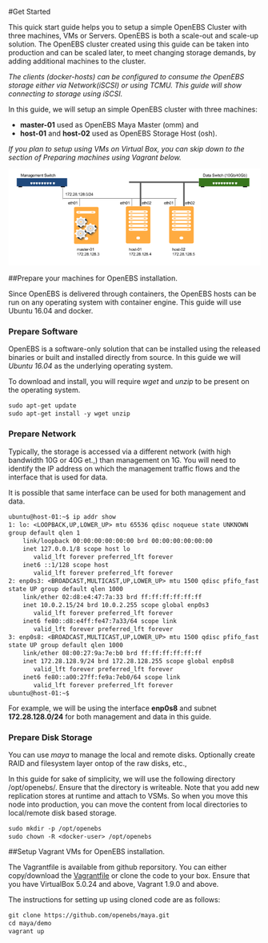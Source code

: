 
#Get Started

This quick start guide helps you to setup a simple OpenEBS Cluster with three machines, VMs or Servers. OpenEBS is both a scale-out and scale-up solution. The OpenEBS cluster created using this guide can be taken into production and can be scaled later, to meet changing storage demands, by adding additional machines to the cluster.

*The clients (docker-hosts) can be configured to consume the OpenEBS storage either via Network(iSCSI) or using TCMU. This guide will show connecting to storage using iSCSI.*

In this guide, we will setup an simple OpenEBS cluster with three machines: 
- **master-01** used as OpenEBS Maya Master (omm) and 
- **host-01** and **host-02** used as OpenEBS Storage Host (osh). 

*If you plan to setup using VMs on Virtual Box, you can skip down to the section of Preparing machines using Vagrant below.*

![Machine Connectivity Diagram](./images/OpenEBSNodes.png)

##Prepare your machines for OpenEBS installation. 

Since OpenEBS is delivered through containers, the OpenEBS hosts can be run on any operating system with container engine. This guide will use Ubuntu 16.04 and docker.

### Prepare Software
OpenEBS is a software-only solution that can be installed using the released binaries or built and installed directly from source. In this guide we will *Ubuntu 16.04* as the underlying operating system. 

To download and install, you will require *wget* and *unzip* to be present on the operating system. 

```
sudo apt-get update
sudo apt-get install -y wget unzip
```

### Prepare Network
Typically, the storage is accessed via a different network (with high bandwidth 10G or 40G et.,) than management on 1G. You will need to identify the IP address on which the management traffic flows and the interface that is used for data. 

It is possible that same interface can be used for both management and data.
```
ubuntu@host-01:~$ ip addr show
1: lo: <LOOPBACK,UP,LOWER_UP> mtu 65536 qdisc noqueue state UNKNOWN group default qlen 1
    link/loopback 00:00:00:00:00:00 brd 00:00:00:00:00:00
    inet 127.0.0.1/8 scope host lo
       valid_lft forever preferred_lft forever
    inet6 ::1/128 scope host 
       valid_lft forever preferred_lft forever
2: enp0s3: <BROADCAST,MULTICAST,UP,LOWER_UP> mtu 1500 qdisc pfifo_fast state UP group default qlen 1000
    link/ether 02:d8:e4:47:7a:33 brd ff:ff:ff:ff:ff:ff
    inet 10.0.2.15/24 brd 10.0.2.255 scope global enp0s3
       valid_lft forever preferred_lft forever
    inet6 fe80::d8:e4ff:fe47:7a33/64 scope link 
       valid_lft forever preferred_lft forever
3: enp0s8: <BROADCAST,MULTICAST,UP,LOWER_UP> mtu 1500 qdisc pfifo_fast state UP group default qlen 1000
    link/ether 08:00:27:9a:7e:b0 brd ff:ff:ff:ff:ff:ff
    inet 172.28.128.9/24 brd 172.28.128.255 scope global enp0s8
       valid_lft forever preferred_lft forever
    inet6 fe80::a00:27ff:fe9a:7eb0/64 scope link 
       valid_lft forever preferred_lft forever
ubuntu@host-01:~$ 
```
For example, we will be using the interface **enp0s8** and subnet **172.28.128.0/24**  for both management and data in this guide. 


### Prepare Disk Storage
You can use *maya* to manage the local and remote disks. Optionally create RAID and filesystem layer ontop of the raw disks, etc., 

In this guide for sake of simplicity, we will use the following directory /opt/openebs/. Ensure that the directory is writeable. Note that you add new replication stores at runtime and attach to VSMs. So when you move this node into production, you can move the content from local directories to local/remote disk based storage. 

```
sudo mkdir -p /opt/openebs
sudo chown -R <docker-user> /opt/openebs
```

##Setup Vagrant VMs for OpenEBS installation. 

The Vagrantfile is available from github reporsitory. You can either copy/download the [Vagrantfile](https://raw.githubusercontent.com/openebs/maya/master/demo/Vagrantfile) or clone the code to your box. Ensure that you have VirtualBox 5.0.24 and above, Vagrant 1.9.0 and above. 

The instructions for setting up using cloned code are as follows:
```
git clone https://github.com/openebs/maya.git
cd maya/demo
vagrant up
```

